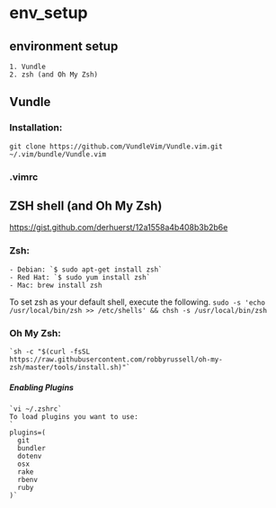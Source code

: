 # env_setup

## environment setup
    1. Vundle
    2. zsh (and Oh My Zsh)

 ## Vundle
### Installation: 
`git clone https://github.com/VundleVim/Vundle.vim.git ~/.vim/bundle/Vundle.vim`

### .vimrc

## ZSH shell (and Oh My Zsh)
https://gist.github.com/derhuerst/12a1558a4b408b3b2b6e
### Zsh:
    - Debian: `$ sudo apt-get install zsh`
    - Red Hat: `$ sudo yum install zsh`
    - Mac: brew install zsh

To set zsh as your default shell, execute the following.
`sudo -s 'echo /usr/local/bin/zsh >> /etc/shells' && chsh -s /usr/local/bin/zsh`

### Oh My Zsh:
    `sh -c "$(curl -fsSL https://raw.githubusercontent.com/robbyrussell/oh-my-zsh/master/tools/install.sh)"`

##### Enabling Plugins
    `vi ~/.zshrc`
    To load plugins you want to use:
    `
    plugins=(
      git
      bundler
      dotenv
      osx
      rake
      rbenv
      ruby
    )`
